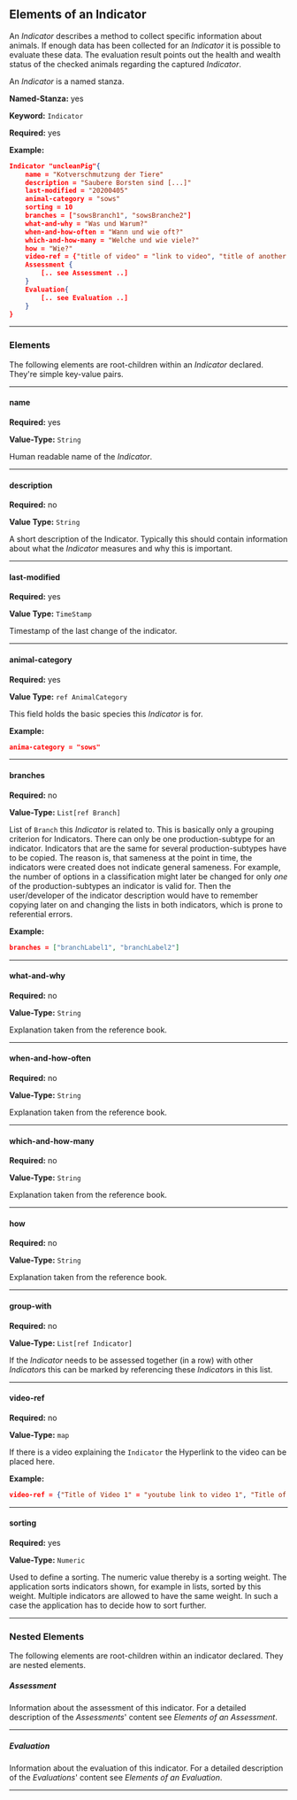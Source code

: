 ## Elements of an Indicator

An *Indicator* describes a method to collect specific information about animals. If enough data has been collected for an *Indicator* it is possible to evaluate these data. The evaluation result points out the health and wealth status of the checked animals regarding the captured *Indicator*.

An *Indicator* is a named stanza.

**Named-Stanza:** yes

**Keyword:** `Indicator`

**Required:** yes

**Example:** 

```json
Indicator "uncleanPig"{
	name = "Kotverschmutzung der Tiere"
    description = "Saubere Borsten sind [...]"
    last-modified = "20200405"
	animal-category = "sows"
    sorting = 10
    branches = ["sowsBranch1", "sowsBranche2"]
    what-and-why = "Was und Warum?"
	when-and-how-often = "Wann und wie oft?"
	which-and-how-many = "Welche und wie viele?"
	how = "Wie?"
	video-ref = {"title of video" = "link to video", "title of another video" = "link to another video"}
	Assessment {
		[.. see Assessment ..]
	}
	Evaluation{
		[.. see Evaluation ..]
	}
}
```

---

### Elements
The following elements are root-children within an *Indicator* declared. They're simple key-value pairs.

---

#### name

**Required:** yes

**Value-Type:**  `String`

Human readable name of the *Indicator*.

---

#### description

**Required:** no

**Value Type:** `String`

A short description of the Indicator. Typically this should contain information about what the *Indicator* measures and why this is important.

---

#### last-modified

**Required:** yes

**Value Type:** `TimeStamp`

Timestamp of the last change of the indicator.

---

#### animal-category

**Required:** yes

**Value Type:**  `ref AnimalCategory`

This field holds the basic species this *Indicator* is for.

**Example:**

```json
anima-category = "sows"
```

---

#### branches

**Required:** no

**Value-Type:** `List[ref Branch]`

List of `Branch` this *Indicator* is related to. This is basically only a grouping criterion for Indicators. There can only be one production-subtype for an indicator. Indicators that are the same for several production-subtypes have to be copied. The reason is, that sameness at the point in time, the indicators were created does not indicate general sameness. For example, the number of options in a classification might later be changed for only _one_ of the production-subtypes an indicator is valid for. Then the user/developer of the indicator description would have to remember copying later on and changing the lists in both indicators, which is prone to referential errors.

**Example:**

```json
branches = ["branchLabel1", "branchLabel2"]
```

---

#### what-and-why

**Required:** no

**Value-Type:** `String`

Explanation taken from the reference book.

---

#### when-and-how-often

**Required:** no

**Value-Type:** `String`

Explanation taken from the reference book.

---

#### which-and-how-many

**Required:** no

**Value-Type:** `String`

Explanation taken from the reference book.

---

#### how

**Required:** no

**Value-Type:** `String`

Explanation taken from the reference book.

---

#### group-with

**Required:** no

**Value-Type:** `List[ref Indicator]`

If the *Indicator* needs to be assessed together (in a row) with other *Indicator*s this can be marked by referencing these *Indicator*s in this list.

---

#### video-ref

**Required:** no

**Value-Type:** `map`

If there is a video explaining the `Indicator` the Hyperlink to the video can be placed here.

**Example:**

```json
video-ref = {"Title of Video 1" = "youtube link to video 1", "Title of Video 2" = "youtube link to video 2"}
```

---

#### sorting

**Required:** yes

**Value-Type:**  `Numeric`

Used to define a sorting. The numeric value thereby is a sorting weight. The application sorts indicators shown, for example in lists, sorted by this weight. Multiple indicators are allowed to have the same weight. In such a case the application has to decide how to sort further.

---

### Nested Elements

The following elements are root-children within an indicator declared. They are nested elements.

##### Assessment
Information about the assessment of this indicator. For a detailed description of the *Assessments*' content see *Elements of an Assessment*.

---

##### Evaluation
Information about the evaluation of this indicator. For a detailed description of the *Evaluations*' content see *Elements of an Evaluation*.

---
